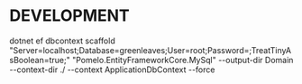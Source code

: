 ﻿# DEVELOPMENT

dotnet ef dbcontext scaffold "Server=localhost;Database=greenleaves;User=root;Password=;TreatTinyAsBoolean=true;" "Pomelo.EntityFrameworkCore.MySql" --output-dir Domain --context-dir ./ --context ApplicationDbContext --force
